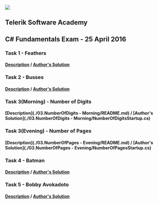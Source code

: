 ![](https://raw.githubusercontent.com/TelerikAcademy/Common/master/logos/telerik-header-logo.png)
## Telerik Software Academy
## C# Fundamentals Exam - 25 April 2016

### Task 1 - Feathers
#### [Description](./01.Feathers/README.md) / [Author's Solution](./01.Feathers/FeathersStartup.cs)

### Task 2 - Busses
#### [Description](./02.Busses/README.md) / [Author's Solution](./02.Busses/BussesStartup.cs)

### Task 3(Morning) - Number of Digits
#### [Description](./03.NumberOfDigits - Morning/README.md) / [Author's Solution](./03.NumberOfDigits - Morning/NumberOfDigitsStartup.cs)

### Task 3(Evening) - Number of Pages
#### [Description](./03.NumberOfPages - Evening/README.md) / [Author's Solution](./03.NumberOfPages - Evening/NumberOfPagesStartup.cs)

### Task 4 - Batman
#### [Description](./04.Batman/README.md) / [Author's Solution](./04.Batman/BatmanStartup.cs)

### Task 5 - Bobby Avokadoto
#### [Description](./05.BobbyAvokadoto/README.md) / [Author's Solution](./05.BobbyAvokadoto/BobbyStartup.cs)
